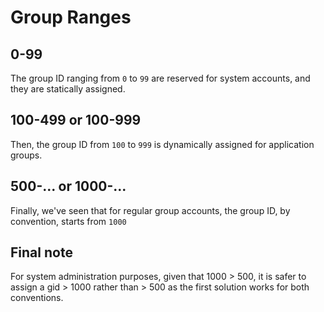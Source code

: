 # Group Ranges
## 0-99
The group ID ranging from `0` to `99` are reserved 
for system accounts, and they are statically assigned. 

## 100-499 or 100-999
Then, the group ID from `100` to `999` is dynamically assigned
for application groups.

## 500-... or 1000-...
Finally, we've seen that for regular group 
accounts, the group ID, by convention, starts from `1000`

## Final note
For system administration purposes, given that 1000 > 500,
it is safer to assign a gid > 1000 rather than > 500 as the
first solution works for both conventions.

